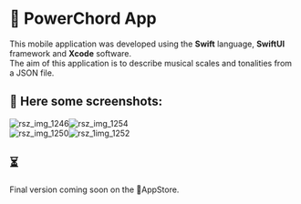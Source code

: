 # 🎵 PowerChord App
This mobile application was developed using the **Swift** language, **SwiftUI** framework and **Xcode** software.</br>
The aim of this application is to describe musical scales and tonalities from a JSON file.

## 📱 Here some screenshots:
![rsz_img_1246](https://github.com/vahand/PowerChord/assets/97789425/8aa7416b-2ed3-4adc-9f52-6742369296b8)![rsz_img_1254](https://github.com/vahand/PowerChord/assets/97789425/b5efc154-ca4c-47ed-936c-fdc63b641041)</br>
![rsz_img_1250](https://github.com/vahand/PowerChord/assets/97789425/a941a6da-7213-4f8d-a9a1-54673291a0ab)![rsz_1img_1252](https://github.com/vahand/PowerChord/assets/97789425/b1cd4f17-80a8-4a80-b30c-01223d05dc57)

## ⏳
Final version coming soon on the AppStore.
